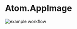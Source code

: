 # Atom.AppImage

![example workflow](https://github.com/nx-appbuild-hub/Atom.AppImage//actions/workflows/makefile.yml/badge.svg)

